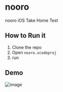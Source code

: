 # nooro
nooro iOS Take Home Test

## How to Run it

1. Clone the repo
2. Open `nooro.xcodeproj`
3. run

## Demo

![image](https://github.com/user-attachments/assets/1fd76688-4c1d-42ef-b298-85d73f095ee7)
